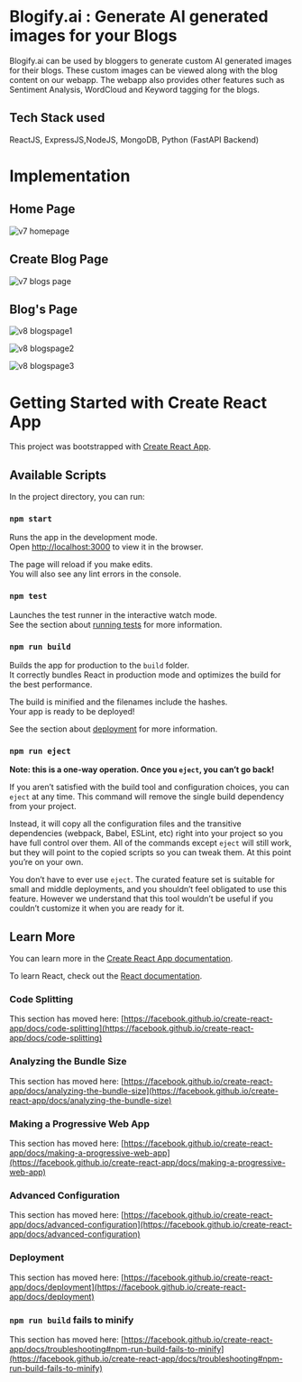 # Blogify.ai : Generate AI generated images for your Blogs

Blogify.ai can be used by bloggers to generate custom AI generated images for their blogs. These custom images can be viewed along with the blog content on our webapp. 
The webapp also provides other features such as Sentiment Analysis, WordCloud and Keyword tagging for the blogs.

## Tech Stack used
ReactJS, ExpressJS,NodeJS, MongoDB, Python (FastAPI Backend)

# Implementation
## Home Page 
![v7 homepage](https://user-images.githubusercontent.com/88344386/219556266-d1a704ce-5eb7-4b43-8f67-aac00ecdfae0.JPG)

## Create Blog Page

![v7 blogs page](https://user-images.githubusercontent.com/88344386/219556378-5c240fb9-3387-44eb-b9f3-5ae3d1073698.JPG)

## Blog's Page

![v8 blogspage1](https://user-images.githubusercontent.com/88344386/219557066-4c1709f6-49f3-43da-9a59-18e403415fef.JPG)

![v8 blogspage2](https://user-images.githubusercontent.com/88344386/219557069-bd31fcdc-48f4-4bd5-875c-244e91a3206b.JPG)

![v8 blogspage3](https://user-images.githubusercontent.com/88344386/219557070-b3601126-ef2a-4f83-a6c7-6ddf9b1283ac.JPG)


# Getting Started with Create React App

This project was bootstrapped with [Create React App](https://github.com/facebook/create-react-app).

## Available Scripts

In the project directory, you can run:

### `npm start`

Runs the app in the development mode.\
Open [http://localhost:3000](http://localhost:3000) to view it in the browser.

The page will reload if you make edits.\
You will also see any lint errors in the console.

### `npm test`

Launches the test runner in the interactive watch mode.\
See the section about [running tests](https://facebook.github.io/create-react-app/docs/running-tests) for more information.

### `npm run build`

Builds the app for production to the `build` folder.\
It correctly bundles React in production mode and optimizes the build for the best performance.

The build is minified and the filenames include the hashes.\
Your app is ready to be deployed!

See the section about [deployment](https://facebook.github.io/create-react-app/docs/deployment) for more information.

### `npm run eject`

**Note: this is a one-way operation. Once you `eject`, you can’t go back!**

If you aren’t satisfied with the build tool and configuration choices, you can `eject` at any time. This command will remove the single build dependency from your project.

Instead, it will copy all the configuration files and the transitive dependencies (webpack, Babel, ESLint, etc) right into your project so you have full control over them. All of the commands except `eject` will still work, but they will point to the copied scripts so you can tweak them. At this point you’re on your own.

You don’t have to ever use `eject`. The curated feature set is suitable for small and middle deployments, and you shouldn’t feel obligated to use this feature. However we understand that this tool wouldn’t be useful if you couldn’t customize it when you are ready for it.

## Learn More

You can learn more in the [Create React App documentation](https://facebook.github.io/create-react-app/docs/getting-started).

To learn React, check out the [React documentation](https://reactjs.org/).

### Code Splitting

This section has moved here: [https://facebook.github.io/create-react-app/docs/code-splitting](https://facebook.github.io/create-react-app/docs/code-splitting)

### Analyzing the Bundle Size

This section has moved here: [https://facebook.github.io/create-react-app/docs/analyzing-the-bundle-size](https://facebook.github.io/create-react-app/docs/analyzing-the-bundle-size)

### Making a Progressive Web App

This section has moved here: [https://facebook.github.io/create-react-app/docs/making-a-progressive-web-app](https://facebook.github.io/create-react-app/docs/making-a-progressive-web-app)

### Advanced Configuration

This section has moved here: [https://facebook.github.io/create-react-app/docs/advanced-configuration](https://facebook.github.io/create-react-app/docs/advanced-configuration)

### Deployment

This section has moved here: [https://facebook.github.io/create-react-app/docs/deployment](https://facebook.github.io/create-react-app/docs/deployment)

### `npm run build` fails to minify

This section has moved here: [https://facebook.github.io/create-react-app/docs/troubleshooting#npm-run-build-fails-to-minify](https://facebook.github.io/create-react-app/docs/troubleshooting#npm-run-build-fails-to-minify)
